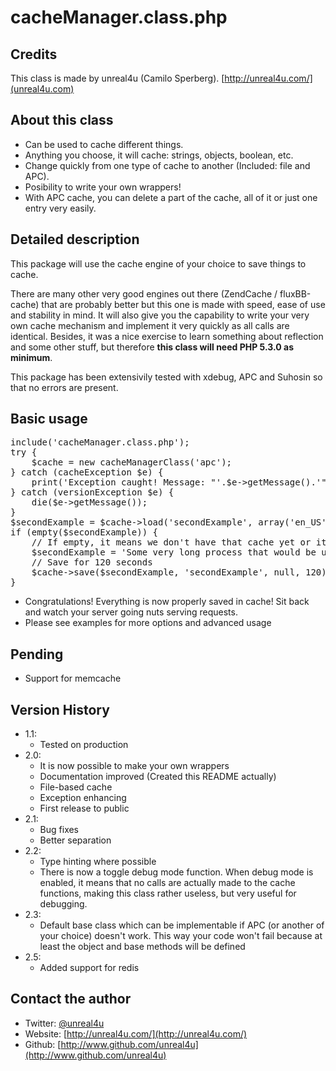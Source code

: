 cacheManager.class.php
======

Credits
--------

This class is made by unreal4u (Camilo Sperberg). [http://unreal4u.com/](unreal4u.com)

About this class
--------

* Can be used to cache different things.
* Anything you choose, it will cache: strings, objects, boolean, etc.
* Change quickly from one type of cache to another (Included: file and APC).
* Posibility to write your own wrappers!
* With APC cache, you can delete a part of the cache, all of it or just one entry very easily.

Detailed description
---------

This package will use the cache engine of your choice to save things to cache.

There are many other very good engines out there (ZendCache / fluxBB-cache) that are probably better but this one is
made with speed, ease of use and stability in mind. It will also give you the capability to write your very own cache
mechanism and implement it very quickly as all calls are identical.
Besides, it was a nice exercise to learn something about reflection and some other stuff, but therefore **this class
will need PHP 5.3.0 as minimum**.

This package has been extensivily tested with xdebug, APC and Suhosin so that no errors are present.

Basic usage
----------

<pre>include('cacheManager.class.php');
try {
    $cache = new cacheManagerClass('apc');
} catch (cacheException $e) {
    print('Exception caught! Message: "'.$e->getMessage().'"');
} catch (versionException $e) {
    die($e->getMessage());
}
$secondExample = $cache->load('secondExample', array('en_US'));
if (empty($secondExample)) {
    // If empty, it means we don't have that cache yet or it is too old, create it
    $secondExample = 'Some very long process that would be useful to cache';
    // Save for 120 seconds
    $cache->save($secondExample, 'secondExample', null, 120);
}</pre>

* Congratulations! Everything is now properly saved in cache! Sit back and watch your server going nuts serving requests.
* Please see examples for more options and advanced usage

Pending
---------
* Support for memcache

Version History
----------

* 1.1:
    * Tested on production
* 2.0:
    * It is now possible to make your own wrappers
    * Documentation improved (Created this README actually)
    * File-based cache
    * Exception enhancing
    * First release to public
* 2.1:
    * Bug fixes
    * Better separation
* 2.2:
    * Type hinting where possible
    * There is now a toggle debug mode function. When debug mode is enabled, it means that no calls are actually made to
      the cache functions, making this class rather useless, but very useful for debugging.
* 2.3:
    * Default base class which can be implementable if APC (or another of your choice) doesn't work. This way your code
      won't fail because at least the object and base methods will be defined
* 2.5:
	* Added support for redis

Contact the author
-------

* Twitter: [@unreal4u](http://twitter.com/unreal4u)
* Website: [http://unreal4u.com/](http://unreal4u.com/)
* Github:  [http://www.github.com/unreal4u](http://www.github.com/unreal4u)
